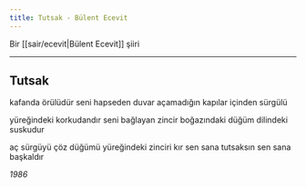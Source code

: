 ```yaml
---
title: Tutsak - Bülent Ecevit
---
```


Bir [[sair/ecevit|Bülent Ecevit]] şiiri

---

## Tutsak
kafanda örülüdür 
seni hapseden duvar 
açamadığın kapılar 
içinden sürgülü

yüreğindeki korkudandır 
seni bağlayan zincir 
boğazındaki düğüm 
dilindeki suskudur

aç sürgüyü çöz düğümü 
yüreğindeki zinciri kır 
sen sana tutsaksın
sen sana başkaldır

*1986*